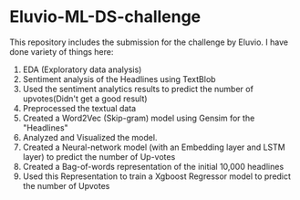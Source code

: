 # Eluvio-ML-DS-challenge

This repository includes the submission for the challenge by Eluvio.
I have done variety of things here:
1. EDA (Exploratory data analysis)
2. Sentiment analysis of the Headlines using TextBlob
3. Used the sentiment analytics results to predict the number of upvotes(Didn't get a good result)
4. Preprocessed the textual data 
5. Created a Word2Vec (Skip-gram) model using Gensim for the "Headlines"
6. Analyzed and Visualized the model.
7. Created a Neural-network model (with an Embedding layer and LSTM layer)
to predict the number of Up-votes
8. Created a Bag-of-words representation of the initial 10,000 headlines 
9. Used this Representation to train a Xgboost Regressor model to predict the number of Upvotes


